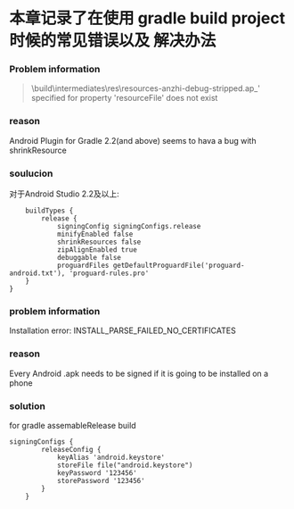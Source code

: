 # 本章记录了在使用 gradle build project时候的常见错误以及 解决办法

### Problem information
> \build\intermediates\res\resources-anzhi-debug-stripped.ap_' specified for property 'resourceFile' does not exist

### reason
Android Plugin for Gradle 2.2(and above) seems to hava a bug with shrinkResource

### soulucion
对于Android Studio 2.2及以上:
```
    buildTypes {
        release {
            signingConfig signingConfigs.release
            minifyEnabled false
            shrinkResources false
            zipAlignEnabled true
            debuggable false
            proguardFiles getDefaultProguardFile('proguard-android.txt'), 'proguard-rules.pro'
    }
}
```

### problem information
Installation error: INSTALL_PARSE_FAILED_NO_CERTIFICATES

### reason
Every Android .apk needs to be signed if it is going to be installed on a phone

### solution
for gradle assemableRelease build
```
signingConfigs {
        releaseConfig {
            keyAlias 'android.keystore'
            storeFile file("android.keystore")
            keyPassword '123456'
            storePassword '123456'
        }
    }
```